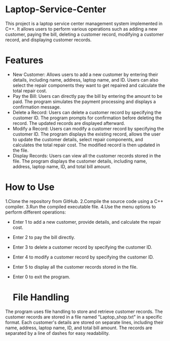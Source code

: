 # Laptop-Service-Center

This project is a laptop service center management system implemented in C++. It allows users to perform various operations such as adding a new customer, paying the bill, deleting a customer record, modifying a customer record, and displaying customer records.

# Features

- New Customer: Allows users to add a new customer by entering their details, including name, address, laptop name, and ID. Users can also select the repair components they want to get repaired and calculate the total repair cost.
- Pay the Bill: Users can directly pay the bill by entering the amount to be paid. The program simulates the payment processing and displays a confirmation message.
- Delete a Record: Users can delete a customer record by specifying the customer ID. The program prompts for confirmation before deleting the record. The updated records are displayed afterward.
- Modify a Record: Users can modify a customer record by specifying the customer ID. The program displays the existing record, allows the user to update the customer details, select repair components, and calculates the total repair cost. The modified record is then updated in the file.
- Display Records: Users can view all the customer records stored in the file. The program displays the customer details, including name, address, laptop name, ID, and total bill amount.
  
# How to Use

1.Clone the repository from GitHub.
2.Compile the source code using a C++ compiler.
3.Run the compiled executable file.
4.Use the menu options to perform different operations:
- Enter 1 to add a new customer, provide details, and calculate the repair cost.
- Enter 2 to pay the bill directly.
- Enter 3 to delete a customer record by specifying the customer ID.
- Enter 4 to modify a customer record by specifying the customer ID.
- Enter 5 to display all the customer records stored in the file.
- Enter 0 to exit the program.

  # File Handling

The program uses file handling to store and retrieve customer records. The customer records are stored in a file named "Laptop_shop.txt" in a specific format. Each customer's details are stored on separate lines, including their name, address, laptop name, ID, and total bill amount. The records are separated by a line of dashes for easy readability.
